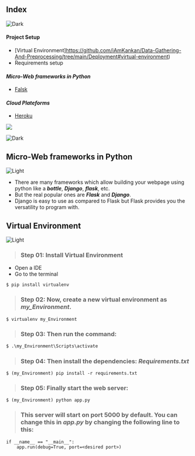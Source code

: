 ## Index
![Dark](https://user-images.githubusercontent.com/12748752/126914729-75e0fed5-fdaa-4216-81c8-719340e80694.png)
#### Project Setup
* [Virtual Environment]https://github.com/iAmKankan/Data-Gathering-And-Preprocessing/tree/main/Deployment#virtual-environment)
* Requirements setup 

#### _Micro-Web frameworks in Python_ 
  * [Falsk](https://github.com/iAmKankan/Data-Gathering-And-Preprocessing/tree/main/Deployment/flask)
#### _Cloud Plateforms_
  * [Heroku](https://github.com/iAmKankan/Data-Gathering-And-Preprocessing/tree/main/Deployment/heroku#readme)

<img src="https://user-images.githubusercontent.com/12748752/154287300-f19161fc-ada0-4c38-8920-422ad688065a.png" weight=40% />

![Dark](https://user-images.githubusercontent.com/12748752/126914729-75e0fed5-fdaa-4216-81c8-719340e80694.png)
## Micro-Web frameworks in Python 
![Light](https://user-images.githubusercontent.com/12748752/126914730-b5b13ba9-4d20-4ebf-b0ed-231af4c8b984.png)
* There are many frameworks which allow building your webpage using python like a **_bottle_**, **_Django_**, **_flask_**, etc. 
* But the real popular ones are **_Flask_** and **_Django_**.
* Django is easy to use as compared to Flask but Flask provides you the versatility to program with.

## Virtual Environment 
![Light](https://user-images.githubusercontent.com/12748752/126914730-b5b13ba9-4d20-4ebf-b0ed-231af4c8b984.png)
> ### Step 01: Install Virtual Environment
* Open a IDE 
* Go to the terminal
```Python3
$ pip install virtualenv
```
> ### Step 02: Now, create a new virtual environment as _my_Environment_.
 ```Python3
 $ virtualenv my_Environment
 ```
> ### Step 03: Then run the command:
  ``` Python 
  $ .\my_Environment\Scripts\activate  
  ```
  
> ### Step 04: Then install the dependencies: _Requirements.txt_ 
 ```Python3 
 $ (my_Environment) pip install -r requirements.txt
 ```
> ### Step 05: Finally start the web server:
 ```Python3
 $ (my_Environment) python app.py
 ```
> ### This server will start on port 5000 by default. You can change this in _app.py_ by changing the following line to this:
```Python3
if __name__ == "__main__":
    app.run(debug=True, port=<desired port>)
```
